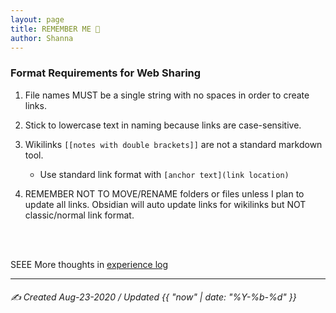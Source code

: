 ```yaml
---
layout: page
title: REMEMBER ME 🤖
author: Shanna
---
```


### Format Requirements for Web Sharing
1. File names MUST be a single string with no spaces in order to create links.

2. Stick to lowercase text in naming because links are case-sensitive.

3. Wikilinks `[[notes with double brackets]]` are not a standard markdown tool.
	- Use standard link format with `[anchor text](link location)`

4. REMEMBER NOT TO MOVE/RENAME folders or files unless I plan to update all links. Obsidian will auto update links for wikilinks but NOT classic/normal link format.

<br><br>

SEEE More thoughts in [experience log](xp_log.md)

---

###### ✍️ Created Aug-23-2020 / Updated {{ "now" | date: "%Y-%b-%d" }}